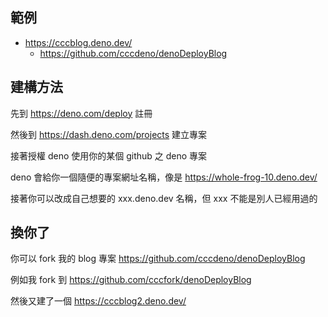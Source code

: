 

## 範例

* https://cccblog.deno.dev/
    * https://github.com/cccdeno/denoDeployBlog


## 建構方法

先到 https://deno.com/deploy 註冊

然後到 https://dash.deno.com/projects 建立專案

接著授權 deno 使用你的某個 github 之 deno 專案

deno 會給你一個隨便的專案網址名稱，像是 https://whole-frog-10.deno.dev/

接著你可以改成自己想要的 xxx.deno.dev 名稱，但 xxx 不能是別人已經用過的

## 換你了

你可以 fork 我的 blog 專案 https://github.com/cccdeno/denoDeployBlog 

例如我 fork 到 https://github.com/cccfork/denoDeployBlog 

然後又建了一個 https://cccblog2.deno.dev/



